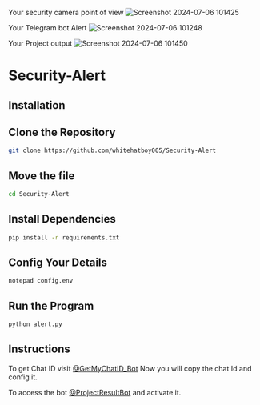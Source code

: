 Your security camera point of view
![Screenshot 2024-07-06 101425](https://github.com/whitehatboy005/Security_Alert/assets/147156726/5550801a-e372-407a-9438-f8a4d50d0bdf)



Your Telegram bot Alert
![Screenshot 2024-07-06 101248](https://github.com/whitehatboy005/Security_Alert/assets/147156726/aa553893-b482-416c-8c9c-1f561633f21a)


Your Project output
![Screenshot 2024-07-06 101450](https://github.com/whitehatboy005/Security_Alert/assets/147156726/00d57b17-cb8a-4ffa-8518-e355f3b00220)

# Security-Alert

## Installation
## Clone the Repository
```bash
git clone https://github.com/whitehatboy005/Security-Alert
```
## Move the file
```bash
cd Security-Alert
```
## Install Dependencies
```bash
pip install -r requirements.txt
```
## Config Your Details
```bash
notepad config.env
```
## Run the Program
```bash
python alert.py
```
## Instructions

To get Chat ID visit [@GetMyChatID_Bot](https://t.me/GetMyChatID_Bot) Now you will copy the chat Id and config it.

To access the bot [@ProjectResultBot](https://t.me/ProjectResultBot) and activate it.

